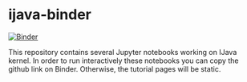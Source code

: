 # ijava-binder


[![Binder](https://mybinder.org/badge_logo.svg)](https://mybinder.org/v2/gh/irmaR/java_tutorials/master)


This repository contains several Jupyter notebooks working on IJava kernel. 
In order to run interactively these notebooks you can copy the github link on Binder.
Otherwise, the tutorial pages will be static.

